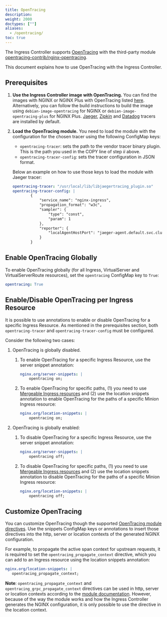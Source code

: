 ```yaml
---
title: OpenTracing
description:
weight: 2000
doctypes: [""]
aliases:
  - /opentracing/
toc: true
---
```



The Ingress Controller supports [OpenTracing](https://opentracing.io/) with the third-party module [opentracing-contrib/nginx-opentracing](https://github.com/opentracing-contrib/nginx-opentracing).

This document explains how to use OpenTracing with the Ingress Controller.

## Prerequisites
1. **Use the Ingress Controller image with OpenTracing.** You can find the images with NGINX or NGINX Plus with OpenTracing listed [here](/nginx-ingress-controller/technical-specifications/#supported-docker-images). Alternatively, you can follow the build instructions to build the image using `debian-image-opentracing` for NGINX or `debian-image-opentracing-plus` for NGINX Plus.
[Jaeger](https://github.com/jaegertracing/jaeger-client-cpp), [Zipkin](https://github.com/rnburn/zipkin-cpp-opentracing) and [Datadog](https://github.com/DataDog/dd-opentracing-cpp/) tracers are installed by default.

2. **Load the OpenTracing module.** You need to load the module with the configuration for the chosen tracer using the following ConfigMap keys:
   * `opentracing-tracer`: sets the path to the vendor tracer binary plugin. This is the path you used in the COPY line of step *ii* above.
   * `opentracing-tracer-config`: sets the tracer configuration in JSON format.

   Below an example on how to use those keys to load the module with Jaeger tracer:
    ```yaml
    opentracing-tracer: "/usr/local/lib/libjaegertracing_plugin.so"
    opentracing-tracer-config: |
            {
                "service_name": "nginx-ingress",
                "propagation_format": "w3c",
                "sampler": {
                    "type": "const",
                    "param": 1
                },
                "reporter": {
                    "localAgentHostPort": "jaeger-agent.default.svc.cluster.local:6831"
                }
            }
    ```

## Enable OpenTracing Globally
To enable OpenTracing globally (for all Ingress, VirtualServer and VirtualServerRoute resources), set the `opentracing` ConfigMap key to `True`:

```yaml
opentracing: True
```

## Enable/Disable OpenTracing per Ingress Resource

It is possible to use annotations to enable or disable OpenTracing for a specific Ingress Resource. As mentioned in the prerequisites section, both `opentracing-tracer` and `opentracing-tracer-config` must be configured.

Consider the following two cases:
1. OpenTracing is globally disabled.
   1. To enable OpenTracing for a specific Ingress Resource, use the server snippet annotation:
        ```yaml
        nginx.org/server-snippets: |
            opentracing on;
        ```
   1. To enable OpenTracing for specific paths, (1) you need to use [Mergeable Ingress resources](/nginx-ingress-controller/configuration/ingress-resources/cross-namespace-configuration) and (2) use the location snippets annotation to enable OpenTracing for the paths of a specific Minion Ingress resource:
        ```yaml
        nginx.org/location-snippets: |
            opentracing on;
        ```

2. OpenTracing is globally enabled:
   1. To disable OpenTracing for a specific Ingress Resource, use the server snippet annotation:
        ```yaml
        nginx.org/server-snippets: |
            opentracing off;
        ```

   1. To disable OpenTracing for specific paths, (1) you need to use [Mergeable Ingress resources](/nginx-ingress-controller/configuration/ingress-resources/cross-namespace-configuration) and (2) use the location snippets annotation to disable OpenTracing for the paths of a specific Minion Ingress resource:
        ```yaml
        nginx.org/location-snippets: |
            opentracing off;
        ```

## Customize OpenTracing

You can customize OpenTracing though the supported [OpenTracing module directives](https://github.com/opentracing-contrib/nginx-opentracing/blob/master/doc/Reference.md). Use the snippets ConfigMap keys or annotations to insert those directives into the http, server or location contexts of the generated NGINX configuration.

For example, to propagate the active span context for upstream requests, it is required to set the `opentracing_propagate_context` directive, which you can add to an Ingress resource using the location snippets annotation:

```yaml
nginx.org/location-snippets: |
   opentracing_propagate_context;
```

**Note**: `opentracing_propagate_context` and `opentracing_grpc_propagate_context` directives can be used in http, server or location contexts according to the [module documentation](https://github.com/opentracing-contrib/nginx-opentracing/blob/master/doc/Reference.md#opentracing_propagate_context). However, because of the way the module works and how the Ingress Controller generates the NGINX configuration, it is only possible to use the directive in the location context.
